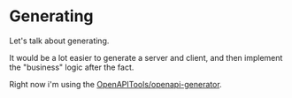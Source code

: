 # Generating

Let's talk about generating.

It would be a lot easier to generate a server and client, and then implement the "business" logic after the fact.

Right now i'm using the [OpenAPITools/openapi-generator](https://github.com/OpenAPITools/openapi-generator).
